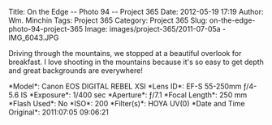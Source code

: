 Title: On the Edge -- Photo 94 -- Project 365
Date: 2012-05-19 17:19
Author: Wm. Minchin
Tags: Project 365
Category: Project 365
Slug: on-the-edge-photo-94-project-365
Image: images/project-365/2011-07-05a - IMG_6043.JPG

Driving through the mountains, we stopped at a beautiful overlook for
breakfast. I love shooting in the mountains because it's so easy to get depth
and great backgrounds are everywhere!

<div markdown=1 class="photo-infobox">
*Model*: Canon EOS DIGITAL REBEL XSI  
*Lens ID*: EF-S 55-250mm ƒ/4-5.6 IS  
*Exposure*: 1/400 sec  
*Aperture*: ƒ/7.1  
*Focal Length*: 250 mm  
*Flash Used*: No  
*ISO*: 200  
*Filter(s)*: HOYA UV(0)  
*Date and Time Original*: 2011:07:05 09:06:21
</div>
